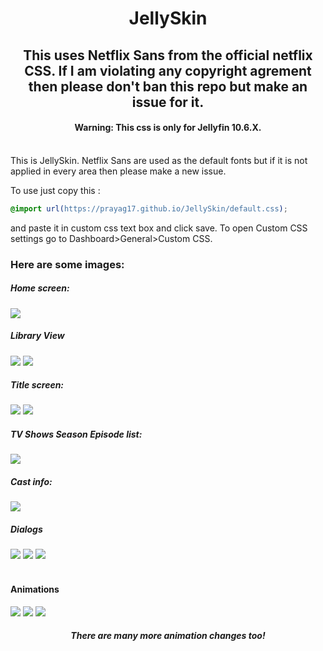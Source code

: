 <div align="center">
<h1>JellySkin</h1>
<h2>This uses Netflix Sans from the official netflix CSS. If I am violating any copyright agrement then please don't ban this repo but make an issue for it.</h2>
<h4>Warning: This css is only for Jellyfin 10.6.X. </h4>
</div>
<br>
This is JellySkin. Netflix Sans are used as the default fonts but if it is not applied in every area then please make a new issue.

To use just copy this : 
```css
@import url(https://prayag17.github.io/JellySkin/default.css);
```

and paste it in custom css text box and click save. To open Custom CSS settings go to Dashboard>General>Custom CSS.

<h3>Here are some images:</h3>

<h5>Home screen:</h5>
<img src="https://github.com/prayag17/JellySkin/blob/master/img/Home%20Screen.png?raw=true">

<h5>Library View</h5>
<img src="https://github.com/prayag17/JellySkin/blob/master/img/Lib%20Page%201.png?raw=true">
<img src="https://github.com/prayag17/JellySkin/blob/master/img/Lib%20Page%202.png?raw=true">

<h5>Title screen:</h5>
<img src="https://github.com/prayag17/JellySkin/blob/master/img/title%20page%201.png?raw=true">
<img src="https://github.com/prayag17/JellySkin/blob/master/img/title%20page%202.png?raw=true">

<h5>TV Shows Season Episode list:</h5>
<img src="https://github.com/prayag17/JellySkin/blob/master/img/Episode%20list.png?raw=true">

<h5>Cast info:</h5>
<img src="https://i.imgur.com/Q3xYu8g.png">

<h5>Dialogs</h5>
<img src="https://github.com/prayag17/JellySkin/blob/master/img/Dialog%201.png?raw=true">
<img src="https://github.com/prayag17/JellySkin/blob/master/img/Dialog%202.png?raw=true">
<img src="https://github.com/prayag17/JellySkin/blob/master/img/Dialog%203.png?raw=true">
<br>
<br>
<h4 align="ceter">Animations</h4>
<img src="https://github.com/prayag17/JellySkin/blob/master/img/Gifs/Animation%205.gif?raw=true">
<img src="https://github.com/prayag17/JellySkin/blob/master/img/Gifs/Animation%202.gif?raw=true">
<img src="https://github.com/prayag17/JellySkin/blob/master/img/Gifs/Animation%203.gif?raw=true">
<h5 align="center">
There are many more animation changes too!
</h5>

